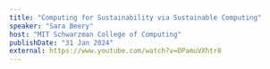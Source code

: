 ```yaml
---
title: "Computing for Sustainability via Sustainable Computing"
speaker: "Sara Beery"
host: "MIT Schwarzman College of Computing"
publishDate: "31 Jan 2024"
external: https://www.youtube.com/watch?v=DPamuVXhtr8
---
```

